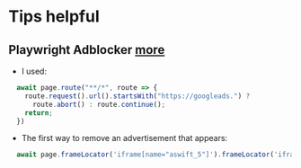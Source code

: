# Tips helpful

## Playwright Adblocker [more](https://www.npmjs.com/package/@cliqz/adblocker-playwright)

- I used:
```javascript
  await page.route("**/*", route => {
    route.request().url().startsWith("https://googleads.") ?
      route.abort() : route.continue();
    return;
  })
```

- The first way to remove an advertisement that appears:
```javascript
  await page.frameLocator('iframe[name="aswift_5"]').frameLocator('iframe[name="ad_iframe"]').getByRole('button', { name: 'Close ad' }).click();
```
